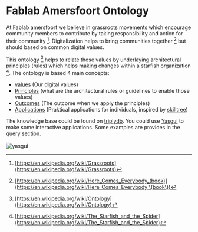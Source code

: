 # Fablab Amersfoort Ontology

At Fablab amersfoort we believe in grassroots movements which encourage community members to contribute by taking responsibility and action for their community [^1]. Digitalization helps to bring communities together [^2] but should based on common digital values. 

This ontology [^3] helps to relate those values by underlaying architectural principles (rules) which helps making changes within a starfish organization [^4].
The ontology is based 4 main concepts:

- [values](https://triplydb.com/ColinMeerveld/-/queries/Query-5/1) (Our digital values)
- [Principles](https://triplydb.com/ColinMeerveld/-/queries/Query/1) (what are the architectural rules or guidelines to enable those values)
- [Outcomes](https://triplydb.com/ColinMeerveld/-/queries/Query-6/1) (The outcome when we apply the principles)
- [Applications](https://triplydb.com/ColinMeerveld/-/queries/Query-7/1) (Praktical applications for individuals, inspired by [skilltree](https://github.com/sjpiper145/makerskilltree))

The knowledge base could be found on [triplydb](https://triplydb.com/ColinMeerveld/fablab/).
You could use [Yasgui](https://docs.triply.cc/yasgui/) to make some interactive applications.
Some examples are provides in the query section.\
\
![yasgui](https://github.com/user-attachments/assets/a60def18-4bd3-478c-a228-45a9dda05b2c)

[^1]: [https://en.wikipedia.org/wiki/Grassroots](https://en.wikipedia.org/wiki/Grassroots)
[^2]: [https://en.wikipedia.org/wiki/Here_Comes_Everybody_(book)](https://en.wikipedia.org/wiki/Here_Comes_Everybody_\(book\))
[^3]: [https://en.wikipedia.org/wiki/Ontology](https://en.wikipedia.org/wiki/Ontology)
[^4]: [https://en.wikipedia.org/wiki/The_Starfish_and_the_Spider](https://en.wikipedia.org/wiki/The_Starfish_and_the_Spider)
